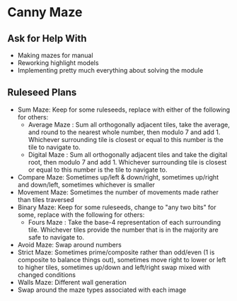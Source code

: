 # Canny Maze

## Ask for Help With

* Making mazes for manual
* Reworking highlight models
* Implementing pretty much everything about solving the module

## Ruleseed Plans

* Sum Maze: Keep for some ruleseeds, replace with either of the following for others:
  * Average Maze
    : Sum all orthogonally adjacent tiles, take the average, and round to the nearest whole number, then modulo 7 and add 1. Whichever surrounding tile is closest or equal to this number is the tile to navigate to.
  * Digital Maze
    : Sum all orthogonally adjacent tiles and take the digital root, then modulo 7 and add 1. Whichever surrounding tile is closest or equal to this number is the tile to navigate to.
* Compare Maze: Sometimes up/left & down/right, sometimes up/right and down/left, sometimes whichever is smaller
* Movement Maze: Sometimes the number of movements made rather than tiles traversed
* Binary Maze: Keep for some ruleseeds, change to "any two bits" for some, replace with the following for others:
  * Fours Maze
    : Take the base-4 representation of each surrounding tile. Whichever tiles provide the number that is in the majority are safe to navigate to.
* Avoid Maze: Swap around numbers
* Strict Maze: Sometimes prime/composite rather than odd/even (1 is composite to balance things out), sometimes move right to lower or left to higher tiles, sometimes up/down and left/right swap mixed with changed conditions
* Walls Maze: Different wall generation
* Swap around the maze types associated with each image
